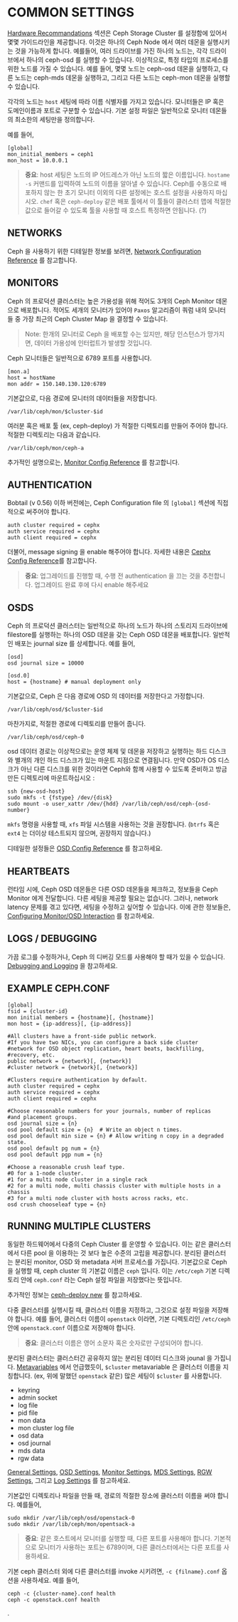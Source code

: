 # COMMON SETTINGS
[Hardware Recommandations](http://docs.ceph.com/docs/master/start/hardware-recommendations/) 섹션은 Ceph Storage Cluster 를 설정함에 있어서 몇몇 가이드라인을 제공합니다. 이것은 하나의 Ceph Node 에서 여러 데몬을 실행시키는 것을 가능하게 합니다. 예를들어, 여러 드라이브를 가진 하나의 노드는, 각각 드라이브에서 하나의 ceph-osd 를 실행할 수 있습니다. 이상적으로, 특정 타입의 프로세스를 위한 노드를 가질 수 있습니다. 예를 들어, 몇몇 노드는 ceph-osd 데몬을 실행하고, 다른 노드는 ceph-mds 데몬을 실행하고, 그리고 다른 노드는 ceph-mon 데몬을 실행할 수 있습니다.


각각의 노드는 `host` 세팅에 따라 이름 식별자를 가지고 있습니다. 모니터들은 IP 혹은 도메인이름과 포트로 구분할 수 있습니다. 기본 설정 파일은 일반적으로 모니터 데몬들의 최소한의 세팅만을 정의합니다.

예를 들어,
```
[global]
mon_initial_members = ceph1
mon_host = 10.0.0.1
```

> **중요**: host 세팅은 노드의 IP 어드레스가 아닌 노드의 짧은 이름입니다. `hostame -s` 커맨드를 입력하여 노드의 이름을 알아낼 수 있습니다. Ceph를 수동으로 배포하지 않는 한 초기 모니터 이외의 다른 설정에는 호스트 설정을 사용하지 마십시오. `chef` 혹은 `ceph-deploy` 같은 배포 툴에서 이 툴들이 클러스터 맵에 적절한 값으로 들어갈 수 있도록 툴을 사용할 때 호스트 특정하면 안됩니다. (?)

## NETWORKS
Ceph 을 사용하기 위한 디테일한 정보를 보려면, [Network Configuration Reference](http://docs.ceph.com/docs/master/rados/configuration/network-config-ref) 를 참고합니다.

## MONITORS
Ceph 의 프로덕션 클러스터는 높은 가용성을 위해 적어도 3개의 Ceph Monitor 데몬으로 배포합니다. 적어도 세개의 모니터가 있어야 `Paxos` 알고리즘이 쿼럼 내의 모니터들 중 가장 최근의 Ceph Cluster Map 을 결정할 수 있습니다.
> Note: 한개의 모니터로 Ceph 을 배포할 수는 있지만, 해당 인스턴스가 망가지면, 데이터 가용성에 인터럽트가 발생할 것입니다.

Ceph 모니터들은 일반적으로 6789 포트를 사용합니다.
```
[mon.a]
host = hostName
mon addr = 150.140.130.120:6789
```
기본값으로, 다음 경로에 모니터의 데이터들을 저장합니다.
```
/var/lib/ceph/mon/$cluster-$id
```
여러분 혹은 배포 툴 (ex, ceph-deploy) 가 적절한 디렉토리를 만들어 주어야 합니다. 적절한 디렉토리는 다음과 같습니다.
```
/var/lib/ceph/mon/ceph-a
```
추가적인 설명으로는, [Monitor Config Reference](http://docs.ceph.com/docs/master/rados/configuration/mon-config-ref) 를 참고합니다.

## AUTHENTICATION
Bobtail (v 0.56) 이하 버전에는, Ceph Configuration file 의 `[global]` 섹션에 직접적으로 써주어야 합니다.
```
auth cluster required = cephx
auth service required = cephx
auth client required = cephx
```

더불어, message signing 을 enable 해주어야 합니다. 자세한 내용은 [Cephx Config Reference](http://docs.ceph.com/docs/master/rados/configuration/auth-config-ref)를 참고합니다.

> **중요**: 업그레이드를 진행할 때, 수행 전 authentication 을 끄는 것을 추천합니다. 업그레이드 완료 후에 다시 enable 해주세요

## OSDS
Ceph 의 프로덕션 클러스터는 일반적으로 하나의 노드가 하나의 스토리지 드라이브에 filestore를 실행하는 하나의 OSD 데몬을 갖는 Ceph OSD 데몬을 배포합니다. 일반적인 배포는 journal size 를 상세합니다. 예를 들어,
```
[osd]
osd journal size = 10000

[osd.0]
host = {hostname} # manual deployment only
```
기본값으로, Ceph 은 다음 경로에 OSD 의 데이터를 저장한다고 가정합니다.
```
/var/lib/ceph/osd/$cluster-$id
```
마찬가지로, 적절한 경로에 디렉토리를 만들어 줍니다.
```
/var/lib/ceph/osd/ceph-0
```
osd 데이터 경로는 이상적으로는 운영 체제 및 데몬을 저장하고 실행하는 하드 디스크와 별개의 개인 하드 디스크가 있는 마운트 지점으로 연결됩니다. 만약 OSD가 OS 디스크가 아닌 다른 디스크를 위한 것이라면 Ceph와 함께 사용할 수 있도록 준비하고 방금 만든 디렉토리에 마운트하십시오 :
```
ssh {new-osd-host}
sudo mkfs -t {fstype} /dev/{disk}
sudo mount -o user_xattr /dev/{hdd} /var/lib/ceph/osd/ceph-{osd-number}
```

`mkfs` 명령을 사용할 때, `xfs` 파일 시스템을 사용하는 것을 권장합니다. (`btrfs` 혹은 `ext4` 는 더이상 테스트되지 않으며, 권장하지 않습니다.)

디테일한 설정들은 [OSD Config Reference](http://docs.ceph.com/docs/master/rados/configuration/osd-config-ref) 를 참고하세요.

## HEARTBEATS
런타임 시에, Ceph OSD 데몬들은 다른 OSD 데몬들을 체크하고, 정보들을 Ceph Monitor 에게 전달합니다. 다른 세팅을 제공할 필요는 없습니다. 그러나, network latency 문제를 겪고 있다면, 세팅을 수정하고 싶어할 수 있습니다. 이에 관한 정보들은, [Configuring Monitor/OSD Interaction](http://docs.ceph.com/docs/master/rados/configuration/mon-osd-interaction) 를 참고하세요.

## LOGS / DEBUGGING
가끔 로그를 수정하거나, Ceph 의 디버깅 모드를 사용해야 할 때가 있을 수 있습니다. [Debugging and Logging](http://docs.ceph.com/docs/master/rados/troubleshooting/log-and-debug) 을 참고하세요.

## EXAMPLE CEPH.CONF
```
[global]
fsid = {cluster-id}
mon initial members = {hostname}[, {hostname}]
mon host = {ip-address}[, {ip-address}]

#All clusters have a front-side public network.
#If you have two NICs, you can configure a back side cluster
#network for OSD object replication, heart beats, backfilling,
#recovery, etc.
public network = {network}[, {network}]
#cluster network = {network}[, {network}]

#Clusters require authentication by default.
auth cluster required = cephx
auth service required = cephx
auth client required = cephx

#Choose reasonable numbers for your journals, number of replicas
#and placement groups.
osd journal size = {n}
osd pool default size = {n}  # Write an object n times.
osd pool default min size = {n} # Allow writing n copy in a degraded state.
osd pool default pg num = {n}
osd pool default pgp num = {n}

#Choose a reasonable crush leaf type.
#0 for a 1-node cluster.
#1 for a multi node cluster in a single rack
#2 for a multi node, multi chassis cluster with multiple hosts in a chassis
#3 for a multi node cluster with hosts across racks, etc.
osd crush chooseleaf type = {n}
```

## RUNNING MULTIPLE CLUSTERS
동일한 하드웨어에서 다중의 Ceph Cluster 를 운영할 수 있습니다. 이는 같은 클러스터에서 다른 pool 을 이용하는 것 보다 높은 수준의 고립을 제공합니다. 분리된 클러스터는 분리된 monitor, OSD 와 metadata 서버 프로세스를 가집니다. 기본값으로 Ceph 을 실행할 때, ceph cluster 의 기본값 이름은 `ceph` 입니다. 이는 `/etc/ceph` 기본 디렉토리 안에 `ceph.conf` 라는 Ceph 설정 파일을 저장했다는 뜻입니다.

추가적인 정보는 [ceph-deploy new](http://docs.ceph.com/docs/master/rados/deployment/ceph-deploy-new/#naming-a-cluster) 를 참고하세요.

다중 클러스터를 실행시킬 때, 클러스터 이름을 지정하고, 그것으로 설정 파일을 저장해야 합니다. 예를 들어, 클러스터 이름이 `openstack` 이라면, 기본 디렉토리인 `/etc/ceph` 안에 `openstack.conf` 이름으로 저장해야 합니다.

> **중요**: 클러스터 이름은 영어 소문자 혹은 숫자로만 구성되어야 합니다.

분리된 클러스터는 클러스터간 공유하지 않는 분리된 데이터 디스크와 jounal 을 가집니다. [Metavariables](http://docs.ceph.com/docs/master/rados/configuration/ceph-conf#Metavariables) 에서 언급했듯이, `$cluster` metavariable 은 클러스터 이름을 지칭합니다. (ex, 위에 말했던 `openstack` 같은) 많은 세팅이 `$cluster` 를 사용합니다.

- keyring
- admin socket
- log file
- pid file
- mon data
- mon cluster log file
- osd data
- osd journal
- mds data
- rgw data

[General Settings](http://docs.ceph.com/docs/master/rados/configuration/general-config-ref), [OSD Settings](http://docs.ceph.com/docs/master/rados/configuration/osd-config-ref), [Monitor Settings](http://docs.ceph.com/docs/master/rados/configuration/mon-config-ref), [MDS Settings](http://docs.ceph.com/docs/master/cephfs/mds-config-ref), [RGW Settings](http://docs.ceph.com/docs/master/radosgw/config-ref/), 그리고 [Log Settings](http://docs.ceph.com/docs/master/rados/troubleshooting/log-and-debug) 를 참고하세요.

기본값인 디렉토리나 파일을 만들 때, 경로의 적절한 장소에 클러스터 이름을 써야 합니다. 예를들어,
```
sudo mkdir /var/lib/ceph/osd/openstack-0
sudo mkdir /var/lib/ceph/mon/opentsack-a
```

> **중요**: 같은 호스트에서 모니터를 실행할 때, 다른 포트를 사용해야 합니다. 기본적으로 모니터가 사용하는 포트는 6789이며, 다른 클러스터에서는 다른 포트를 사용하세요.

기본 ceph 클러스터 외에 다른 클러스터를 invoke 시키려면, `-c {filname}.conf` 옵션을 사용하세요. 예를 들어,
```
ceph -c {cluster-name}.conf health
ceph -c openstack.conf health
```












.
